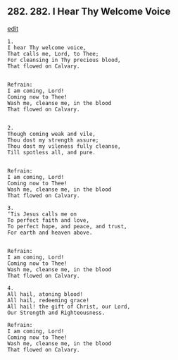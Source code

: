 
## 282.  282. I Hear Thy Welcome Voice
[edit](https://docs.google.com/document/d/1mEVeFZsMrzoWlELQdox8sDAMMrk3Mj_z/edit?mode=html)






    1.
    I hear Thy welcome voice,
    That calls me, Lord, to Thee;
    For cleansing in Thy precious blood,
    That flowed on Calvary.


    Refrain:
    I am coming, Lord!
    Coming now to Thee!
    Wash me, cleanse me, in the blood
    That flowed on Calvary.


    2.
    Though coming weak and vile,
    Thou dost my strength assure;
    Thou dost my vileness fully cleanse,
    Till spotless all, and pure.


    Refrain:
    I am coming, Lord!
    Coming now to Thee!
    Wash me, cleanse me, in the blood
    That flowed on Calvary.

    3.
    ‘Tis Jesus calls me on
    To perfect faith and love,
    To perfect hope, and peace, and trust,
    For earth and heaven above.


    Refrain:
    I am coming, Lord!
    Coming now to Thee!
    Wash me, cleanse me, in the blood
    That flowed on Calvary.

    4.
    All hail, atoning blood!
    All hail, redeeming grace!
    All hail! the gift of Christ, our Lord,
    Our Strength and Righteousness.

    Refrain:
    I am coming, Lord!
    Coming now to Thee!
    Wash me, cleanse me, in the blood
    That flowed on Calvary.

